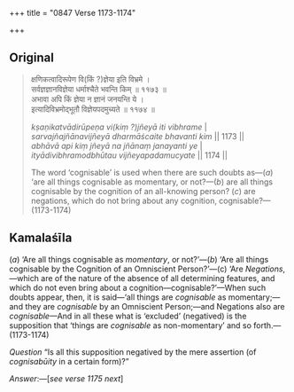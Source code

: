 +++
title = "0847 Verse 1173-1174"

+++
## Original 
>
> क्षणिकत्वादिरूपेण वि(किं ?)ज्ञेया इति विभ्रमे ।  
> सर्वज्ञज्ञानविज्ञेया धर्माश्चैते भवन्ति किम् ॥ ११७३ ॥  
> अभावा अपि किं ज्ञेया न ज्ञानं जनयन्ति ये ।  
> इत्यादिविभ्रमोद्भूतौ विज्ञेयपदमुच्यते ॥ ११७४ ॥ 
>
> *kṣaṇikatvādirūpeṇa vi(kiṃ ?)jñeyā iti vibhrame* \|  
> *sarvajñajñānavijñeyā dharmāścaite bhavanti kim* \|\| 1173 \|\|  
> *abhāvā api kiṃ jñeyā na jñānaṃ janayanti ye* \|  
> *ityādivibhramodbhūtau vijñeyapadamucyate* \|\| 1174 \|\| 
>
> The word ‘cognisable’ is used when there are such doubts as—(*a*) ‘are all things cognisable as momentary, or not?—(*b*) are all things cognisable by the cognition of an all-knowing person? (*c*) are negations, which do not bring about any cognition, cognisable?—(1173-1174)



## Kamalaśīla

(*a*) ‘Are all things cognisable as *momentary*, or not?’—(*b*) ‘Are all things cognisable by the Cognition of an Omniscient Person?’—(c) ‘Are *Negations*,—which are of the nature of the absence of all determining features, and which do not even bring about a cognition—cognisable?’—When such doubts appear, then, it is said—‘all things are *cognisable* as momentary;—and they are *cognisable* by an Omniscient Person;—and Negations also are *cognisable*—And in all these what is ‘excluded’ (negatived) is the supposition that ‘things are *cognisable* as non-momentary’ and so forth.—(1173-1174)

*Question* “Is all this supposition negatived by the mere assertion (of *cognisabūity* in a certain form)?”

*Answer*:—[*see verse 1175 next*]


